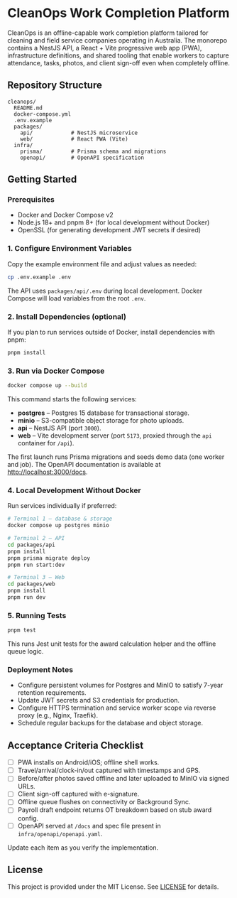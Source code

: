 # CleanOps Work Completion Platform

CleanOps is an offline-capable work completion platform tailored for cleaning and field service companies operating in Australia. The monorepo contains a NestJS API, a React + Vite progressive web app (PWA), infrastructure definitions, and shared tooling that enable workers to capture attendance, tasks, photos, and client sign-off even when completely offline.

## Repository Structure

```
cleanops/
  README.md
  docker-compose.yml
  .env.example
  packages/
    api/            # NestJS microservice
    web/            # React PWA (Vite)
  infra/
    prisma/         # Prisma schema and migrations
    openapi/        # OpenAPI specification
```

## Getting Started

### Prerequisites

* Docker and Docker Compose v2
* Node.js 18+ and pnpm 8+ (for local development without Docker)
* OpenSSL (for generating development JWT secrets if desired)

### 1. Configure Environment Variables

Copy the example environment file and adjust values as needed:

```bash
cp .env.example .env
```

The API uses `packages/api/.env` during local development. Docker Compose will load variables from the root `.env`.

### 2. Install Dependencies (optional)

If you plan to run services outside of Docker, install dependencies with pnpm:

```bash
pnpm install
```

### 3. Run via Docker Compose

```bash
docker compose up --build
```

This command starts the following services:

* **postgres** – Postgres 15 database for transactional storage.
* **minio** – S3-compatible object storage for photo uploads.
* **api** – NestJS API (port `3000`).
* **web** – Vite development server (port `5173`, proxied through the `api` container for `/api`).

The first launch runs Prisma migrations and seeds demo data (one worker and job). The OpenAPI documentation is available at [http://localhost:3000/docs](http://localhost:3000/docs).

### 4. Local Development Without Docker

Run services individually if preferred:

```bash
# Terminal 1 – database & storage
docker compose up postgres minio

# Terminal 2 – API
cd packages/api
pnpm install
pnpm prisma migrate deploy
pnpm run start:dev

# Terminal 3 – Web
cd packages/web
pnpm install
pnpm run dev
```

### 5. Running Tests

```bash
pnpm test
```

This runs Jest unit tests for the award calculation helper and the offline queue logic.

### Deployment Notes

* Configure persistent volumes for Postgres and MinIO to satisfy 7-year retention requirements.
* Update JWT secrets and S3 credentials for production.
* Configure HTTPS termination and service worker scope via reverse proxy (e.g., Nginx, Traefik).
* Schedule regular backups for the database and object storage.

## Acceptance Criteria Checklist

- [ ] PWA installs on Android/iOS; offline shell works.
- [ ] Travel/arrival/clock-in/out captured with timestamps and GPS.
- [ ] Before/after photos saved offline and later uploaded to MinIO via signed URLs.
- [ ] Client sign-off captured with e-signature.
- [ ] Offline queue flushes on connectivity or Background Sync.
- [ ] Payroll draft endpoint returns OT breakdown based on stub award config.
- [ ] OpenAPI served at `/docs` and spec file present in `infra/openapi/openapi.yaml`.

Update each item as you verify the implementation.

## License

This project is provided under the MIT License. See [LICENSE](LICENSE) for details.
